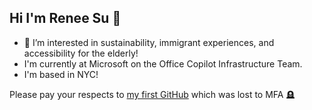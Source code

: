 ## Hi I'm Renee Su 👋

- 👀 I’m interested in sustainability, immigrant experiences, and accessibility for the elderly!
- I'm currently at Microsoft on the Office Copilot Infrastructure Team.
- I'm based in NYC!

Please pay your respects to [my first GitHub](https://github.com/reneesu99) which was lost to MFA 🪦
